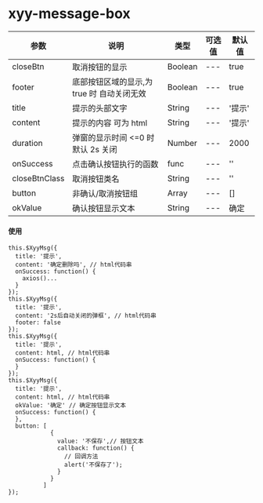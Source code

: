 # xyy-message-box

| 参数          | 说明                                       | 类型    | 可选值 | 默认值 |
| ------------- | ------------------------------------------ | ------- | ------ | ------ |
| closeBtn      | 取消按钮的显示                             | Boolean | ---    | true   |
| footer        | 底部按钮区域的显示,为 true 时 自动关闭无效 | Boolean | ---    | true   |
| title         | 提示的头部文字                             | String  | ---    | '提示' |
| content       | 提示的内容 可为 html                       | String  | ---    | '提示' |
| duration      | 弹窗的显示时间 <=0 时默认 2s 关闭          | Number  | ---    | 2000   |
| onSuccess     | 点击确认按钮执行的函数                     | func    | ---    | ''     |
| closeBtnClass | 取消按钮类名                               | String  | ---    | ''     |
| button        | 非确认/取消按钮组                          | Array   | ---    | []     |
| okValue       | 确认按钮显示文本                           | String  | ---    | 确定   |

#### 使用

```
this.$XyyMsg({
  title: '提示',
  content: '确定删除吗', // html代码串
  onSuccess: function() {
    axios()...
  }
});
this.$XyyMsg({
  title: '提示',
  content: '2s后自动关闭的弹框', // html代码串
  footer: false
});
this.$XyyMsg({
  title: '提示',
  content: html, // html代码串
  onSuccess: function() {
  }
});
this.$XyyMsg({
  title: '提示',
  content: html, // html代码串
  okValue: '确定' // 确定按钮显示文本
  onSuccess: function() {
  },
  button: [
            {
              value: '不保存',// 按钮文本
              callback: function() {
                // 回调方法
                alert('不保存了');
              }
            }
          ]
});
```
